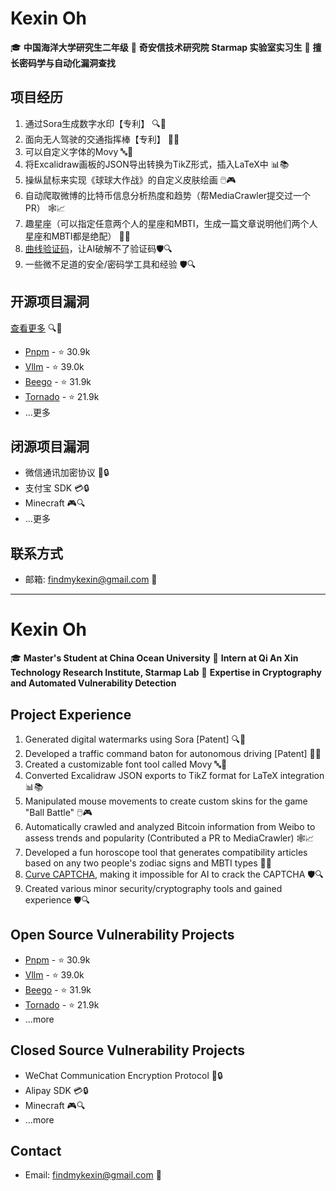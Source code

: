 # Kexin Oh

🎓 **中国海洋大学研究生二年级**
🏢 **奇安信技术研究院 Starmap 实验室实习生**
🔑 **擅长密码学与自动化漏洞查找**

## 项目经历

1. 通过Sora生成数字水印【专利】 🔍🔐
2. 面向无人驾驶的交通指挥棒【专利】 🚗🔧
3. 可以自定义字体的Movy 🔤🎨
4. 将Excalidraw画板的JSON导出转换为TikZ形式，插入LaTeX中 📊📚
5. 操纵鼠标来实现《球球大作战》的自定义皮肤绘画 🖱️🎮
6. 自动爬取微博的比特币信息分析热度和趋势（帮MediaCrawler提交过一个PR） 🕸️📈
7. 趣星座（可以指定任意两个人的星座和MBTI，生成一篇文章说明他们两个人星座和MBTI都是绝配） 🌟🔮
8. [曲线验证码](https://kexinoh.github.io/Curve-Puzzle-CAPTCHA/)，让AI破解不了验证码🛡️🔍
9. 一些微不足道的安全/密码学工具和经验 🛡️🔍

## 开源项目漏洞
[查看更多](https://github.com/advisories?query=credit%3Akexinoh) 🔍🐛

- [Pnpm](https://github.com/pnpm/pnpm) - ⭐ 30.9k
- [Vllm](https://github.com/vllm-project/vllm) - ⭐ 39.0k
- [Beego](https://github.com/beego/beego) - ⭐ 31.9k
- [Tornado](https://github.com/tornadoweb/tornado) - ⭐ 21.9k
- ...更多

## 闭源项目漏洞
- 微信通讯加密协议 📱🔒
- 支付宝 SDK 💳🔒
- Minecraft 🎮🔍
- ...更多

## 联系方式
- 邮箱: [findmykexin@gmail.com](mailto:findmykexin@gmail.com) 📧

---

# Kexin Oh

🎓 **Master's Student at China Ocean University**
🏢 **Intern at Qi An Xin Technology Research Institute, Starmap Lab**
🔑 **Expertise in Cryptography and Automated Vulnerability Detection**

## Project Experience

1. Generated digital watermarks using Sora [Patent] 🔍🔐
2. Developed a traffic command baton for autonomous driving [Patent] 🚗🔧
3. Created a customizable font tool called Movy 🔤🎨
4. Converted Excalidraw JSON exports to TikZ format for LaTeX integration 📊📚
5. Manipulated mouse movements to create custom skins for the game "Ball Battle" 🖱️🎮
6. Automatically crawled and analyzed Bitcoin information from Weibo to assess trends and popularity (Contributed a PR to MediaCrawler) 🕸️📈
7. Developed a fun horoscope tool that generates compatibility articles based on any two people's zodiac signs and MBTI types 🌟🔮
8. [Curve CAPTCHA](https://kexinoh.github.io/Curve-Puzzle-CAPTCHA/), making it impossible for AI to crack the CAPTCHA 🛡️🔍
9. Created various minor security/cryptography tools and gained experience 🛡️🔍

## Open Source Vulnerability Projects
- [Pnpm](https://github.com/pnpm/pnpm) - ⭐ 30.9k
- [Vllm](https://github.com/vllm-project/vllm) - ⭐ 39.0k
- [Beego](https://github.com/beego/beego) - ⭐ 31.9k
- [Tornado](https://github.com/tornadoweb/tornado) - ⭐ 21.9k
- ...more

## Closed Source Vulnerability Projects
- WeChat Communication Encryption Protocol 📱🔒
- Alipay SDK 💳🔒
- Minecraft 🎮🔍
- ...more

## Contact
- Email: [findmykexin@gmail.com](mailto:findmykexin@gmail.com) 📧
